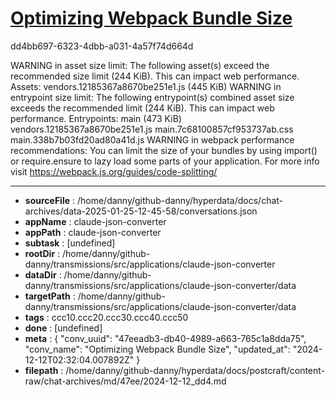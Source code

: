 # [Optimizing Webpack Bundle Size](https://claude.ai/chat/47eeadb3-db40-4989-a663-765c1a8dda75)

dd4bb697-6323-4dbb-a031-4a57f74d664d

WARNING in asset size limit: The following asset(s) exceed the recommended size limit (244 KiB).
This can impact web performance.
Assets: 
  vendors.12185367a8670be251e1.js (445 KiB)
WARNING in entrypoint size limit: The following entrypoint(s) combined asset size exceeds the recommended limit (244 KiB). This can impact web performance.
Entrypoints:
  main (473 KiB)
      vendors.12185367a8670be251e1.js
      main.7c68100857cf953737ab.css
      main.338b7b03fd20ad80a41d.js
WARNING in webpack performance recommendations: 
You can limit the size of your bundles by using import() or require.ensure to lazy load some parts of your application.
For more info visit https://webpack.js.org/guides/code-splitting/

---

* **sourceFile** : /home/danny/github-danny/hyperdata/docs/chat-archives/data-2025-01-25-12-45-58/conversations.json
* **appName** : claude-json-converter
* **appPath** : claude-json-converter
* **subtask** : [undefined]
* **rootDir** : /home/danny/github-danny/transmissions/src/applications/claude-json-converter
* **dataDir** : /home/danny/github-danny/transmissions/src/applications/claude-json-converter/data
* **targetPath** : /home/danny/github-danny/transmissions/src/applications/claude-json-converter/data
* **tags** : ccc10.ccc20.ccc30.ccc40.ccc50
* **done** : [undefined]
* **meta** : {
  "conv_uuid": "47eeadb3-db40-4989-a663-765c1a8dda75",
  "conv_name": "Optimizing Webpack Bundle Size",
  "updated_at": "2024-12-12T02:32:04.007892Z"
}
* **filepath** : /home/danny/github-danny/hyperdata/docs/postcraft/content-raw/chat-archives/md/47ee/2024-12-12_dd4.md